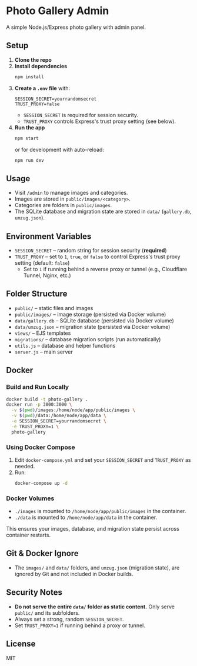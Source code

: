 # Photo Gallery Admin

A simple Node.js/Express photo gallery with admin panel.

## Setup

1. **Clone the repo**
2. **Install dependencies**
    ```sh
    npm install
    ```
3. **Create a `.env` file** with:
    ```
    SESSION_SECRET=yourrandomsecret
    TRUST_PROXY=false
    ```
    - `SESSION_SECRET` is required for session security.
    - `TRUST_PROXY` controls Express's trust proxy setting (see below).
4. **Run the app**
    ```sh
    npm start
    ```
    or for development with auto-reload:
    ```sh
    npm run dev
    ```

## Usage

- Visit `/admin` to manage images and categories.
- Images are stored in `public/images/<category>`.
- Categories are folders in `public/images`.
- The SQLite database and migration state are stored in `data/` (`gallery.db`, `umzug.json`).

## Environment Variables

- `SESSION_SECRET` – random string for session security (**required**)
- `TRUST_PROXY` – set to `1`, `true`, or `false` to control Express's trust proxy setting (default: `false`)
    - Set to `1` if running behind a reverse proxy or tunnel (e.g., Cloudflare Tunnel, Nginx, etc.)

## Folder Structure

- `public/` – static files and images
- `public/images/` – image storage (persisted via Docker volume)
- `data/gallery.db` – SQLite database (persisted via Docker volume)
- `data/umzug.json` – migration state (persisted via Docker volume)
- `views/` – EJS templates
- `migrations/` – database migration scripts (run automatically)
- `utils.js` – database and helper functions
- `server.js` – main server

## Docker

### Build and Run Locally

```sh
docker build -t photo-gallery .
docker run -p 3000:3000 \
  -v $(pwd)/images:/home/node/app/public/images \
  -v $(pwd)/data:/home/node/app/data \
  -e SESSION_SECRET=yourrandomsecret \
  -e TRUST_PROXY=1 \
  photo-gallery
```

### Using Docker Compose

1. Edit `docker-compose.yml` and set your `SESSION_SECRET` and `TRUST_PROXY` as needed.
2. Run:
    ```sh
    docker-compose up -d
    ```

### Docker Volumes

- `./images` is mounted to `/home/node/app/public/images` in the container.
- `./data` is mounted to `/home/node/app/data` in the container.

This ensures your images, database, and migration state persist across container restarts.

## Git & Docker Ignore

- The `images/` and `data/` folders, and `umzug.json` (migration state), are ignored by Git and not included in Docker builds.

## Security Notes

- **Do not serve the entire `data/` folder as static content.** Only serve `public/` and its subfolders.
- Always set a strong, random `SESSION_SECRET`.
- Set `TRUST_PROXY=1` if running behind a proxy or tunnel.

## License

MIT